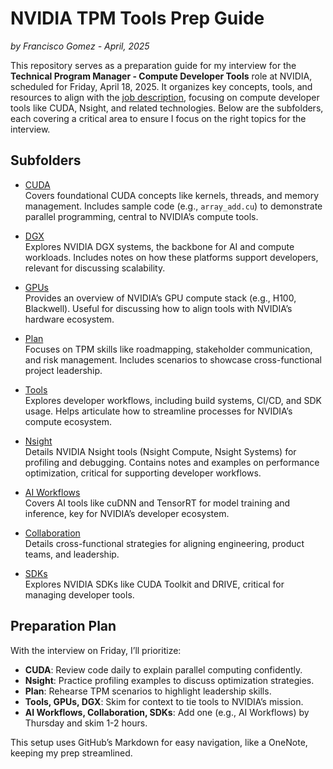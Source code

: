 # NVIDIA TPM Tools Prep Guide

*by Francisco Gomez - April, 2025*

This repository serves as a preparation guide for my interview for the **Technical Program Manager - Compute Developer Tools** role at NVIDIA, scheduled for Friday, April 18, 2025. It organizes key concepts, tools, and resources to align with the [job description](https://nvidia.wd5.myworkdayjobs.com/en-US/NVIDIAExternalCareerSite/job/Technical-Program-Manager---Compute-Developer-Tools_JR1995794-1), focusing on compute developer tools like CUDA, Nsight, and related technologies. Below are the subfolders, each covering a critical area to ensure I focus on the right topics for the interview.

## Subfolders

- [CUDA](./CUDA/README.md)  
  Covers foundational CUDA concepts like kernels, threads, and memory management. Includes sample code (e.g., `array_add.cu`) to demonstrate parallel programming, central to NVIDIA’s compute tools.

- [DGX](./DGX/README.md)  
  Explores NVIDIA DGX systems, the backbone for AI and compute workloads. Includes notes on how these platforms support developers, relevant for discussing scalability.

- [GPUs](./GPUs/README.md)  
  Provides an overview of NVIDIA’s GPU compute stack (e.g., H100, Blackwell). Useful for discussing how to align tools with NVIDIA’s hardware ecosystem.

- [Plan](./Plan/README.md)  
  Focuses on TPM skills like roadmapping, stakeholder communication, and risk management. Includes scenarios to showcase cross-functional project leadership.

- [Tools](./Tools/README.md)  
  Explores developer workflows, including build systems, CI/CD, and SDK usage. Helps articulate how to streamline processes for NVIDIA’s compute ecosystem.

- [Nsight](./Nsight/README.md)  
  Details NVIDIA Nsight tools (Nsight Compute, Nsight Systems) for profiling and debugging. Contains notes and examples on performance optimization, critical for supporting developer workflows.

- [AI Workflows](./AI%20Workflows/README.md)  
  Covers AI tools like cuDNN and TensorRT for model training and inference, key for NVIDIA’s developer ecosystem.

- [Collaboration](./Collaboration/README.md)  
  Details cross-functional strategies for aligning engineering, product teams, and leadership.

- [SDKs](./SDKs/README.md)  
  Explores NVIDIA SDKs like CUDA Toolkit and DRIVE, critical for managing developer tools.

## Preparation Plan

With the interview on Friday, I’ll prioritize:
- **CUDA**: Review code daily to explain parallel computing confidently.
- **Nsight**: Practice profiling examples to discuss optimization strategies.
- **Plan**: Rehearse TPM scenarios to highlight leadership skills.
- **Tools, GPUs, DGX**: Skim for context to tie tools to NVIDIA’s mission.
- **AI Workflows, Collaboration, SDKs**: Add one (e.g., AI Workflows) by Thursday and skim 1-2 hours.

This setup uses GitHub’s Markdown for easy navigation, like a OneNote, keeping my prep streamlined.